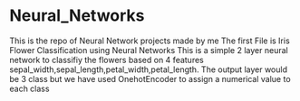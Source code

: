 # Neural_Networks
 This is the repo of Neural Network  projects made by me
The first File is Iris Flower Classification using Neural Networks
This is a simple 2 layer neural network to classifiy the flowers based on 4 features sepal_width,sepal_length,petal_width,petal_length.
The output layer would be 3 class  but we have used OnehotEncoder to assign a numerical value to each class
